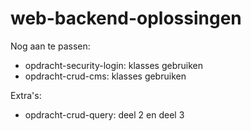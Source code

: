 web-backend-oplossingen
=======================

Nog aan te passen:

- opdracht-security-login: klasses gebruiken
- opdracht-crud-cms: klasses gebruiken

Extra's:

- opdracht-crud-query:  deel 2 en deel 3
